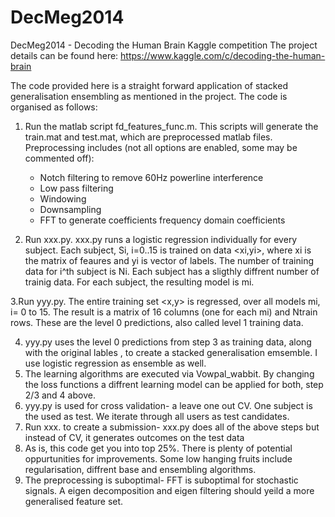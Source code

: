 # DecMeg2014
DecMeg2014 - Decoding the Human Brain Kaggle competition
The project details can be found here:
https://www.kaggle.com/c/decoding-the-human-brain

The code provided here is a straight forward application of stacked generalisation ensembling as mentioned in the project. The code is organised as follows:

1. Run the matlab script fd_features_func.m. This scripts will generate the train.mat and test.mat, which are preprocessed matlab files. Preprocessing includes (not all options are enabled, some may be commented off): 
    - Notch filtering to remove 60Hz powerline interference
    - Low pass filtering
    - Windowing
    - Downsampling
    - FFT to generate coefficients frequency domain coefficients

2. Run xxx.py. xxx.py runs a logistic regression individually for every subject. Each subject, Si, i=0..15 is trained on data <xi,yi>, where xi is the matrix of feaures and yi is vector of labels. The number of training data for i^th subject is Ni. Each subject has a sligthly diffrent number of trainig data. For each subject, the resulting model is mi. 

3.Run yyy.py. The entire training set <x,y> is regressed, over all models mi, i= 0 to 15. The result is  a matrix of 16 columns (one for each mi) and Ntrain rows. These are the level 0 predictions, also called level 1 training data.

4. yyy.py uses the level 0 predictions from step 3 as training data, along with the original lables , to create a stacked generalisation emsemble. I use logistic regression as ensemble as well.
5. The learning algorithms are executed via Vowpal_wabbit. By changing the loss functions a diffrent learning model can be applied for both, step 2/3 and 4 above.
6. yyy.py is used for cross validation- a leave one out CV. One subject is the used as test. We iterate through all users as test candidates.
7. Run xxx. to create a submission- xxx.py does all of the above steps but instead of CV, it generates outcomes on the test data
8. As is, this code get you into top 25%. There is plenty of potential oppurtunities for improvements. Some low hanging fruits include regularisation, diffrent base and ensembling algorithms. 
9. The preprocessing is suboptimal- FFT is suboptimal for stochastic signals. A eigen decomposition and eigen filtering should yeild a more generalised feature set.
